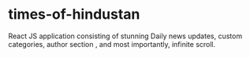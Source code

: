 # times-of-hindustan
React JS application consisting of stunning Daily news updates, custom categories, author section , and most importantly, infinite scroll.
